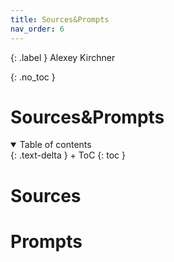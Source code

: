 ```yaml
---
title: Sources&Prompts
nav_order: 6
---
```


{: .label }
Alexey Kirchner

{: .no_toc }


# Sources&Prompts


<details open markdown="block">
{: .text-delta }
<summary>Table of contents</summary>
+ ToC
{: toc }
</details>

# Sources



# Prompts
